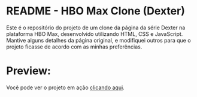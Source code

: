 # README - HBO Max Clone (Dexter)  

Este é o repositório do projeto de um clone da página da série Dexter na plataforma HBO Max, desenvolvido utilizando HTML, CSS e JavaScript. Mantive alguns detalhes da página original, e modifiquei outros para que o projeto ficasse de acordo com as minhas preferências.

# Preview:  

Você pode ver o projeto em ação [clicando aqui](https://victoremanoeldev.github.io/hbomax-clone/).